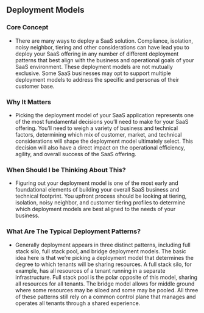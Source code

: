 ## Deployment Models

### Core Concept
* There are many ways to deploy a SaaS solution. Compliance, isolation, noisy neighbor, tiering and other considerations can have lead you to deploy your SaaS offering in any number of different deployment patterns that best align with the business and operational goals of your SaaS environment. These deployment models are not mutually exclusive. Some SaaS businesses may opt to support multiple deployment models to address the specific and personas of their customer base.


### Why It Matters
* Picking the deployment model of your SaaS application represents one of the most fundamental decisions you’ll need to make for your SaaS offering. You’ll need to weigh a variety of business and technical factors, determining which mix of customer, market, and technical considerations will shape the deployment model ultimately select. This decision will also have a direct impact on the operational efficiency, agility, and overall success of the SaaS offering.
### When Should I be Thinking About This?
* Figuring out your deployment model is one of the most early and foundational elements of building your overall SaaS business and technical footprint. You upfront process should be looking at tiering, isolation, noisy neighbor, and customer tiering profiles to determine which deployment models are best aligned to the needs of your business.
### What Are The Typical Deployment Patterns?
* Generally deployment appears in three distinct patterns, including full stack silo, full stack pool, and bridge deployment models. The basic idea here is that we’re picking a deployment model that determines the degree to which tenants will be sharing resources. A full stack silo, for example, has all resources of a tenant running in a separate infrastructure. Full stack pool is the polar opposite of this model, sharing all resources for all tenants. The bridge model allows for middle ground where some resources may be siloed and some may be pooled. All three of these patterns still rely on a common control plane that manages and operates all tenants through a shared experience.

